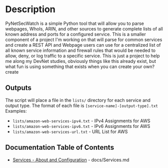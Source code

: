 # Description
PyNetSecWatch is a simple Python tool that will allow you to parse webpages, WhoIs, ARIN, and other sources to generate complete lists of all known address and ports for a configured service. This is a smaller component of a project I'm working on that will parse for common services and create a REST API and Webpage users can use for a centralized list of all known service information and firewall rules that would be needed to allow, deny, or log traffic to a specific service. This is just a project to help me along my DevNet studies, obviously things like this already exist, but what fun is using something that exists when you can create your own?
create 


## Outputs
The script will place a file in the `lists/` directory for each service and output type. The format of each file is `[service-name]-[output-type].txt` Examples:
* `lists/amazon-web-services-ipv4.txt` - IPv4 Assignments for AWS
* `lists/amazon-web-services-ipv6.txt` - IPv6 Assignments for AWS
* `lists/amazon-web-services-url.txt` - URL List for AWS

## Documentation Table of Contents
* [Services - About and Configuration](docs/Services.md) - docs/Services.md